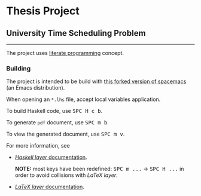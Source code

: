 # Thesis Project
University Time Scheduling Problem
-----
-----

The project uses [literate programming](https://wiki.haskell.org/Literate_programming) concept.

### Building

The project is intended to be build with [this forked version of spacemacs](https://github.com/fehu/spacemacs)
(an Emacs distribution).

When opening an `*.lhs` file, accept local variables application.

To build Haskell code, use <kbd>SPC H c b</kbd>.

To generate `pdf` document, use <kbd>SPC m b</kbd>.

To view the generated document, use <kbd>SPC m v</kbd>.


For more information, see
* [_Haskell layer_ documentation](https://github.com/syl20bnr/spacemacs/tree/master/layers/%2Blang/haskell).
   
    **NOTE:** most keys have been redefined: <kbd> SPC m ...</kbd> → <kbd>SPC H ...</kbd>
    in order to avoid collisions with _LaTeX layer_.

* [_LaTeX layer_ documentation](https://github.com/syl20bnr/spacemacs/tree/master/layers/%2Blang/latex).
